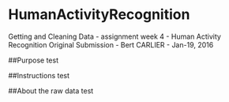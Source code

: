 # HumanActivityRecognition
Getting and Cleaning Data - assignment week 4 - Human Activity Recognition
Original Submission - Bert CARLIER - Jan-19, 2016

##Purpose
test

##Instructions
test

##About the raw data
test
